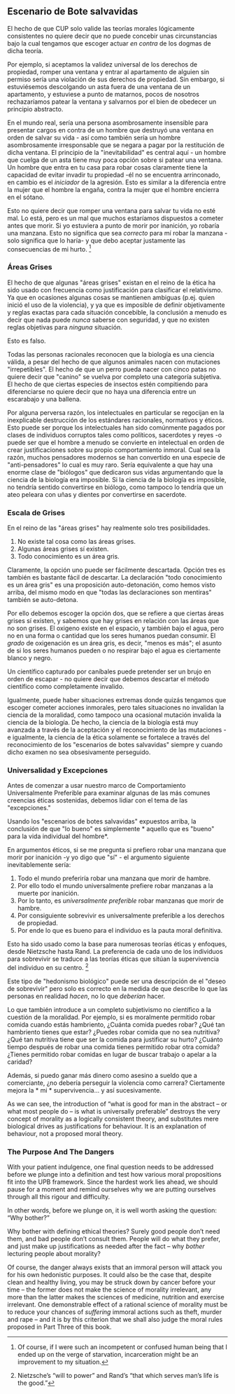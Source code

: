 ## Escenario de Bote salvavidas

El hecho de que CUP solo valide las teorías morales lógicamente consistentes no quiere decir que no puede concebir unas circunstancias bajo la cual tengamos que escoger actuar *en contra* de los dogmas de dicha teoría.

Por ejemplo, si aceptamos la validez universal de los derechos de propiedad, romper una ventana y entrar al apartamento de alguien sin permiso sería una violación de sus derechos de propiedad. Sin embargo, si estuviésemos descolgando un asta fuera de una ventana de un apartamento, y estuviese a punto de matarnos, pocos de nosotros rechazaríamos patear la ventana y salvarnos por el bien de obedecer un principio abstracto.

En el mundo real, sería una persona asombrosamente insensible para presentar cargos en contra de un hombre que destruyó una ventana en orden de salvar su vida - así como también sería un hombre asombrosamente irresponsable que se negara a pagar por la restitución de dicha ventana. El principio de la "inevitabilidad" es central aquí - un hombre que cuelga de un asta tiene muy poca opción sobre si patear una ventana. Un hombre que entra en tu casa para robar cosas claramente tiene la capacidad de evitar invadir tu propiedad -él no se encuentra arrinconado, en cambio es el *iniciador* de la agresión. Esto es similar a la diferencia entre la mujer que el hombre la engaña, contra la mujer que el hombre encierra en el sótano.

Esto no quiere decir que romper una ventana para salvar tu vida no esté mal. Lo está, pero es un mal que muchos estaríamos dispuestos a cometer antes que morir. Si yo estuviera a punto de morir por inanición, yo robaría una manzana. Esto no significa que sea *correcto* para mí robar la manzana -solo significa que lo haría- y que debo aceptar justamente las consecuencias de mi hurto. [^10]

### Áreas Grises

El hecho de que algunas "áreas grises" existan en el reino de la ética ha sido usado con frecuencia como justificación para clasificar el relativismo. Ya que en ocasiones algunas cosas se mantienen ambiguas (p.ej. quien inició el uso de la violencia), y ya que es imposible de definir objetivamente y reglas exactas para cada situación concebible, la conclusión a menudo es decir que nada puede *nunca* saberse con seguridad, y que no existen reglas objetivas para *ninguna* situación.

Esto es falso.

Todas las personas racionales reconocen que la biología es una ciencia válida, a pesar del hecho de que algunos animales nacen con mutaciones "irrepetibles". El hecho de que un perro pueda nacer con cinco patas no quiere decir que "canino" se vuelva por completo una categoría subjetiva. El hecho de que ciertas especies de insectos estén compitiendo para diferenciarse no quiere decir que no haya una diferencia entre un escarabajo y una ballena.

Por alguna perversa razón, los intelectuales en particular se regocijan en la inexplicable destrucción de los estándares racionales, normativos y éticos. Esto puede ser porque los intelectuales han sido comúnmente pagados por clases de individuos corruptos tales como políticos, sacerdotes y reyes -o puede ser que el hombre a menudo se convierte en intelectual en orden de crear justificaciones sobre su propio comportamiento inmoral. Cual sea la razón, muchos pensadores modernos se han convertido en una especie de "anti-pensadores" lo cual es muy raro. Sería equivalente a que hay una enorme clase de "biólogos" que dedicaron sus vidas argumentando que la ciencia de la biología era imposible. Si la ciencia de la biología es imposible, no tendría sentido convertirse en biólogo, como tampoco lo tendría que un ateo peleara con uñas y dientes por convertirse en sacerdote.

### Escala de Grises

En el reino de las "áreas grises" hay realmente solo tres posibilidades.

1. No existe tal cosa como las áreas grises.
2. Algunas áreas grises sí existen.
3. Todo conocimiento es un área gris.

Claramente, la opción uno puede ser fácilmente descartada. Opción tres es también es bastante fácil de descartar. La declaración "todo conocimiento es un área gris" es una proposición auto-detonación, como hemos visto arriba, del mismo modo en que "todas las declaraciones son mentiras" también se auto-detona.

Por ello debemos escoger la opción dos, que se refiere a que ciertas áreas grises sí existen, y sabemos que hay grises en relación con las áreas que no son grises. El oxigeno existe en el espacio, y también bajo el agua, pero no en una forma o cantidad que los seres humanos puedan consumir. El *grado* de oxigenación es un área gris, es decir, "menos es más"; el asunto de si los seres humanos pueden o no respirar bajo el agua es ciertamente blanco y negro.

Un científico capturado por caníbales puede pretender ser un brujo en orden de escapar - no quiere decir que debemos descartar el método científico como completamente invalido.

Igualmente, puede haber situaciones extremas donde quizás tengamos que escoger cometer acciones inmorales, pero tales situaciones no invalidan la ciencia de la moralidad, como tampoco una ocasional mutación invalida la ciencia de la biología. De hecho, la ciencia de la biología está muy avanzada a través de la aceptación y el reconocimiento de las mutaciones -e igualmente, la ciencia de la ética solamente se fortalece a través del reconocimiento de los "escenarios de botes salvavidas" siempre y cuando dicho examen no sea obsesivamente perseguido.

### Universalidad y Excepciones

Antes de comenzar a usar nuestro marco de Comportamiento Universalmente Preferible para examinar algunas de las más comunes creencias éticas sostenidas, debemos lidiar con el tema de las "excepciones."

Usando los "escenarios de botes salvavidas" expuestos arriba, la conclusión de que "lo bueno" es simplemente * aquello que es "bueno" para la vida individual del hombre*.

En argumentos éticos, si se me pregunta si prefiero robar una manzana que morir por inanición -y yo digo que "sí" - el argumento siguiente inevitablemente sería:

1. Todo el mundo preferiría robar una manzana que morir de hambre.
2. Por ello todo el mundo universalmente prefiere robar manzanas a la muerte por inanición.
3. Por lo tanto, es *universalmente preferible* robar manzanas que morir de hambre.
4. Por consiguiente sobrevivir es universalmente preferible a los derechos de propiedad.
5. Por ende lo que es bueno para el individuo es la pauta moral definitiva.

Esto ha sido usado como la base para numerosas teorías éticas y enfoques, desde Nietzsche hasta Rand. La preferencia de cada uno de los individuos para sobrevivir se traduce a las teorías éticas que sitúan la supervivencia del individuo en su centro. [^11]

Este tipo de "hedonismo biológico" puede ser una descripción de el "deseo de sobrevivir" pero solo es correcto en la medida de que describe lo que las personas en realidad *hacen*, no lo que *deberían* hacer.

Lo que también introduce a un completo subjetivismo no científico a la cuestión de la moralidad. Por ejemplo, si es moralmente permitido robar comida cuando estás hambriento, ¿Cuánta comida puedes robar? ¿Qué tan hambriento tienes que estar? ¿Puedes robar comida que no sea nutritiva? ¿Qué tan nutritiva tiene que ser la comida para justificar su hurto? ¿Cuánto tiempo después de robar una comida tienes permitido robar otra comida? ¿Tienes permitido robar comidas en lugar de buscar trabajo o apelar a la caridad?

Además, si puedo ganar más dinero como asesino a sueldo que a comerciante, ¿no debería perseguir la violencia como carrera? Ciertamente mejora la * mi * supervivencia... y así sucesivamente.

As we can see, the introduction of “what is good for man in the abstract – or what most people do – is what is universally preferable” destroys the very concept of morality as a logically consistent theory, and substitutes mere biological drives as justifications for behaviour. It is an explanation of behaviour, not a proposed moral theory.

### The Purpose And The Dangers

With your patient indulgence, one final question needs to be addressed before we plunge into a definition and test how various moral propositions fit into the UPB framework. Since the hardest work lies ahead, we should pause for a moment and remind ourselves why we are putting ourselves through all this rigour and difficulty.

In other words, before we plunge on, it is well worth asking the question: “Why bother?”

Why bother with defining ethical theories? Surely good people don’t need them, and bad people don’t consult them. People will do what they prefer, and just make up justifications as needed after the fact – why *bother* lecturing people about morality?

Of course, the danger always exists that an immoral person will attack you for his own hedonistic purposes. It could also be the case that, despite clean and healthy living, you may be struck down by cancer before your time – the former does not make the science of morality irrelevant, any more than the latter makes the sciences of medicine, nutrition and exercise irrelevant. One demonstrable effect of a rational science of morality must be to reduce your chances of *suffering* immoral actions such as theft, murder and rape – and it is by this criterion that we shall also judge the moral rules proposed in Part Three of this book.

[^10]: Of course, if I were such an incompetent or confused human being that I ended up on the verge of starvation, incarceration might be an improvement to my situation.

[^11]: Nietzsche’s “will to power” and Rand’s “that which serves man’s life is the good.”